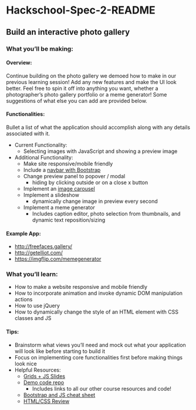 # Hackschool-Spec-2-README

## Build an interactive photo gallery

### What you’ll be making:

#### Overview:

Continue building on the photo gallery we demoed how to make in our previous learning session! Add any new features and make the UI look better. Feel free to spin it off into anything you want, whether a photographer’s photo gallery portfolio or a meme generator! Some suggestions of what else you can add are provided below.

#### Functionalities:

Bullet a list of what the application should accomplish along with any details associated with it.

- Current Functionality:
  - Selecting images with JavaScript and showing a preview image
- Additional Functionality:
  - Make site responsive/mobile friendly
  - Include a <a href="http://getbootstrap.com/docs/4.0/components/navbar/">navbar with Bootstrap</a> 
  - Change preview panel to popover / modal
    - hiding by clicking outside or on a close x button
  - Implement an <a href="http://getbootstrap.com/docs/4.0/components/carousel/">image carousel</a>
  - Implement a slideshow
    - dynamically change image in preview every second
  - Implement a meme generator
    - Includes caption editor, photo selection from thumbnails, and dynamic text reposition/sizing

#### Example App:

- http://freefaces.gallery/
- http://getelliot.com/
- https://imgflip.com/memegenerator

### What you’ll learn:

- How to make a website responsive and mobile friendly
- How to incorporate animation and invoke dynamic DOM manipulation actions
- How to use jQuery
- How to dynamically change the style of an HTML element with CSS classes and JS

#### Tips:

- Brainstorm what views you’ll need and mock out what your application will look like before starting to build it
- Focus on implementing core functionalities first before making things look nice
- Helpful Resources:
  - <a href="http://tinyurl.com/hackschool17-session2-slides ">Grids + JS Slides</a>
  - <a href="http://tinyurl.com/hackschool17-session2-code ">Demo code repo</a>
    - Includes links to all our other course resources and code!
  - <a href="https://github.com/acm-hackschool-f17/Resources/blob/master/Learn-Session-2-README.md">Bootstrap and JS cheat sheet</a>
  - <a href="https://github.com/acm-hackschool-f17/Resources/blob/master/html-css-step-by-step.md">HTML/CSS Review</a>